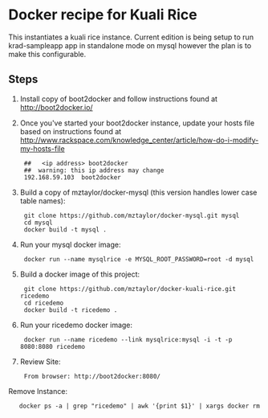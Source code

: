 # Docker recipe for Kuali Rice

This instantiates a kuali rice instance.  Current edition is being setup to 
run krad-sampleapp app in standalone mode on mysql however the plan is to make this configurable.



Steps
---

1. Install copy of boot2docker and follow instructions found at http://boot2docker.io/
		 
2. Once you've started your boot2docker instance, update your hosts file based on instructions found at 
http://www.rackspace.com/knowledge_center/article/how-do-i-modify-my-hosts-file
		
		##   <ip address> boot2docker
		##  warning: this ip address may change
		192.168.59.103  boot2docker    


3. Build a copy of mztaylor/docker-mysql (this version handles lower case table names):

		git clone https://github.com/mztaylor/docker-mysql.git mysql
		cd mysql
        docker build -t mysql .

4. Run your mysql docker image:

        docker run --name mysqlrice -e MYSQL_ROOT_PASSWORD=root -d mysql

5. Build a docker image of this project:

		git clone https://github.com/mztaylor/docker-kuali-rice.git ricedemo
		cd ricedemo
        docker build -t ricedemo .

6. Run your  ricedemo docker image:

        docker run --name ricedemo --link mysqlrice:mysql -i -t -p 8080:8080 ricedemo

7. Review Site:

        From browser: http://boot2docker:8080/

Remove Instance:

       docker ps -a | grep "ricedemo" | awk '{print $1}' | xargs docker rm
